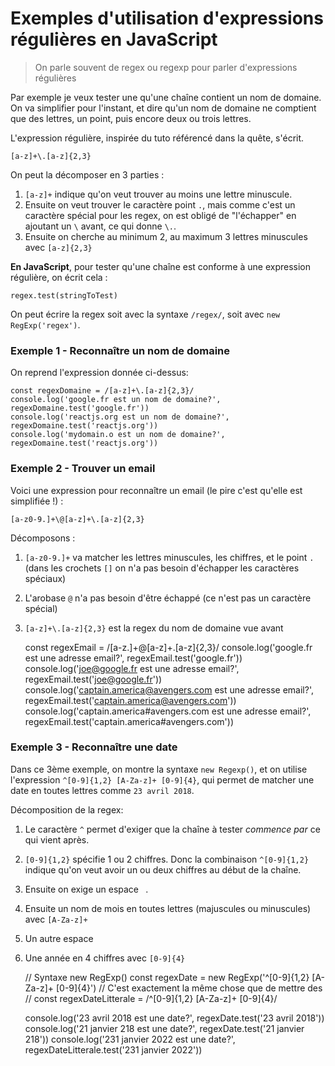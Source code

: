 # Exemples d'utilisation d'expressions régulières en JavaScript

> On parle souvent de regex ou regexp pour parler d'expressions régulières

Par exemple je veux tester une qu'une chaîne contient un nom de domaine.
On va simplifier pour l'instant, et dire qu'un nom de domaine ne comptient que des lettres, un point, puis encore deux ou trois lettres.

L'expression régulière, inspirée du tuto référencé dans la quête, s'écrit.

    [a-z]+\.[a-z]{2,3}

On peut la décomposer en 3 parties :
1. `[a-z]+` indique qu'on veut trouver au moins une lettre minuscule. 
2. Ensuite on veut trouver le caractère point `.`, mais comme c'est un caractère spécial pour les regex, on est obligé de "l'échapper" en ajoutant un `\` avant, ce qui donne `\.`. 
3. Ensuite on cherche au minimum 2, au maximum 3 lettres minuscules avec `[a-z]{2,3}`

**En JavaScript**, pour tester qu'une chaîne est conforme à une expression régulière, on écrit cela :

    regex.test(stringToTest)

On peut écrire la regex soit avec la syntaxe `/regex/`, soit avec `new RegExp('regex')`.

### Exemple 1 - Reconnaître un nom de domaine

On reprend l'expression donnée ci-dessus:

    const regexDomaine = /[a-z]+\.[a-z]{2,3}/
    console.log('google.fr est un nom de domaine?', regexDomaine.test('google.fr'))
    console.log('reactjs.org est un nom de domaine?', regexDomaine.test('reactjs.org'))
    console.log('mydomain.o est un nom de domaine?', regexDomaine.test('reactjs.org'))

### Exemple 2 - Trouver un email

Voici une expression pour reconnaître un email (le pire c'est qu'elle est simplifiée !) :

    [a-z0-9.]+\@[a-z]+\.[a-z]{2,3}

Décomposons :

1. `[a-z0-9.]+` va matcher les lettres minuscules, les chiffres, et le point `.` (dans les crochets `[]` on n'a pas besoin d'échapper les caractères spéciaux)
2. L'arobase `@` n'a pas besoin d'être échappé (ce n'est pas un caractère spécial)
3. `[a-z]+\.[a-z]{2,3}` est la regex du nom de domaine vue avant

    const regexEmail = /[a-z.]+@[a-z]+\.[a-z]{2,3}/
    console.log('google.fr est une adresse email?', regexEmail.test('google.fr'))
    console.log('joe@google.fr est une adresse email?', regexEmail.test('joe@google.fr'))
    console.log('captain.america@avengers.com est une adresse email?', regexEmail.test('captain.america@avengers.com'))
    console.log('captain.america#avengers.com est une adresse email?', regexEmail.test('captain.america#avengers.com'))

### Exemple 3 - Reconnaître une date

Dans ce 3ème exemple, on montre la syntaxe `new Regexp()`, et on utilise l'expression `^[0-9]{1,2} [A-Za-z]+ [0-9]{4}`, qui permet de matcher une date en toutes lettres comme `23 avril 2018`.

Décomposition de la regex:
1. Le caractère `^` permet d'exiger que la chaîne à tester *commence par* ce qui vient après.
2. `[0-9]{1,2}` spécifie 1 ou 2 chiffres. Donc la combinaison `^[0-9]{1,2}` indique qu'on veut avoir un ou deux chiffres au début de la chaîne.
3. Ensuite on exige un espace ` `.
4. Ensuite un nom de mois en toutes lettres (majuscules ou minuscules) avec `[A-Za-z]+`
5. Un autre espace ` `
6. Une année en 4 chiffres avec `[0-9]{4}`

    // Syntaxe new RegExp()
    const regexDate = new RegExp('^[0-9]{1,2} [A-Za-z]+ [0-9]{4}')
    // C'est exactement la même chose que de mettre des //
    const regexDateLitterale = /^[0-9]{1,2} [A-Za-z]+ [0-9]{4}/

    console.log('23 avril 2018 est une date?', regexDate.test('23 avril 2018'))
    console.log('21 janvier 218 est une date?', regexDate.test('21 janvier 218'))
    console.log('231 janvier 2022 est une date?', regexDateLitterale.test('231 janvier 2022'))
